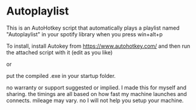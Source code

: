 # Autoplaylist
 This is an AutoHotkey script that automatically plays a playlist named "Autoplaylist" in your spotify library when you press win+alt+p
 
 To install, install Autokey from https://www.autohotkey.com/ and then run the attached script with it (edit as you like)

 or

put the compiled .exe in your startup folder.  

no warranty or support suggested or implied.  I made this for myself and sharing.  the timings are all based on how fast my machine launches and connects.  mileage may vary.  no I will not help you setup your machine.
